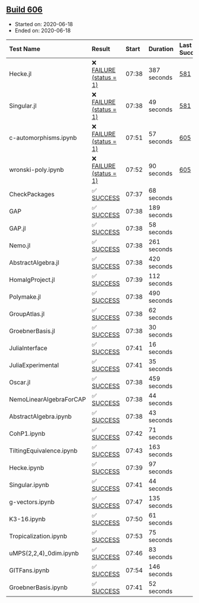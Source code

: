 ## [Build 606](https://oscarci.mathematik.uni-kl.de/job/oscar-julia-1.4/606/)

* Started on: 2020-06-18
* Ended on: 2020-06-18

| Test Name    | Result | Start | Duration | Last Success | First Failure |
|:-------------|:-------|:------|:---------|:-------------|:--------------|
| Hecke.jl | ❌ [FAILURE (status = 1)](https://oscarci.mathematik.uni-kl.de/job/oscar-julia-1.4/606/artifact/logs/build-606/Hecke.jl.log) | 07:38 | 387 seconds | [581](https://oscarci.mathematik.uni-kl.de/job/oscar-julia-1.4/581/) | [582](https://oscarci.mathematik.uni-kl.de/job/oscar-julia-1.4/582/) |
| Singular.jl | ❌ [FAILURE (status = 1)](https://oscarci.mathematik.uni-kl.de/job/oscar-julia-1.4/606/artifact/logs/build-606/Singular.jl.log) | 07:38 | 49 seconds | [581](https://oscarci.mathematik.uni-kl.de/job/oscar-julia-1.4/581/) | [582](https://oscarci.mathematik.uni-kl.de/job/oscar-julia-1.4/582/) |
| c-automorphisms.ipynb | ❌ [FAILURE (status = 1)](https://oscarci.mathematik.uni-kl.de/job/oscar-julia-1.4/606/artifact/logs/build-606/c-automorphisms.ipynb.log) | 07:51 | 57 seconds | [605](https://oscarci.mathematik.uni-kl.de/job/oscar-julia-1.4/605/) | [606](https://oscarci.mathematik.uni-kl.de/job/oscar-julia-1.4/606/) |
| wronski-poly.ipynb | ❌ [FAILURE (status = 1)](https://oscarci.mathematik.uni-kl.de/job/oscar-julia-1.4/606/artifact/logs/build-606/wronski-poly.ipynb.log) | 07:52 | 90 seconds | [605](https://oscarci.mathematik.uni-kl.de/job/oscar-julia-1.4/605/) | [606](https://oscarci.mathematik.uni-kl.de/job/oscar-julia-1.4/606/) |
| CheckPackages | ✅ [SUCCESS](https://oscarci.mathematik.uni-kl.de/job/oscar-julia-1.4/606/artifact/logs/build-606/CheckPackages.log) | 07:37 | 68 seconds |  |  |
| GAP | ✅ [SUCCESS](https://oscarci.mathematik.uni-kl.de/job/oscar-julia-1.4/606/artifact/logs/build-606/GAP.log) | 07:38 | 189 seconds |  |  |
| GAP.jl | ✅ [SUCCESS](https://oscarci.mathematik.uni-kl.de/job/oscar-julia-1.4/606/artifact/logs/build-606/GAP.jl.log) | 07:38 | 58 seconds |  |  |
| Nemo.jl | ✅ [SUCCESS](https://oscarci.mathematik.uni-kl.de/job/oscar-julia-1.4/606/artifact/logs/build-606/Nemo.jl.log) | 07:38 | 261 seconds |  |  |
| AbstractAlgebra.jl | ✅ [SUCCESS](https://oscarci.mathematik.uni-kl.de/job/oscar-julia-1.4/606/artifact/logs/build-606/AbstractAlgebra.jl.log) | 07:38 | 420 seconds |  |  |
| HomalgProject.jl | ✅ [SUCCESS](https://oscarci.mathematik.uni-kl.de/job/oscar-julia-1.4/606/artifact/logs/build-606/HomalgProject.jl.log) | 07:39 | 112 seconds |  |  |
| Polymake.jl | ✅ [SUCCESS](https://oscarci.mathematik.uni-kl.de/job/oscar-julia-1.4/606/artifact/logs/build-606/Polymake.jl.log) | 07:38 | 490 seconds |  |  |
| GroupAtlas.jl | ✅ [SUCCESS](https://oscarci.mathematik.uni-kl.de/job/oscar-julia-1.4/606/artifact/logs/build-606/GroupAtlas.jl.log) | 07:38 | 62 seconds |  |  |
| GroebnerBasis.jl | ✅ [SUCCESS](https://oscarci.mathematik.uni-kl.de/job/oscar-julia-1.4/606/artifact/logs/build-606/GroebnerBasis.jl.log) | 07:38 | 30 seconds |  |  |
| JuliaInterface | ✅ [SUCCESS](https://oscarci.mathematik.uni-kl.de/job/oscar-julia-1.4/606/artifact/logs/build-606/JuliaInterface.log) | 07:41 | 16 seconds |  |  |
| JuliaExperimental | ✅ [SUCCESS](https://oscarci.mathematik.uni-kl.de/job/oscar-julia-1.4/606/artifact/logs/build-606/JuliaExperimental.log) | 07:41 | 35 seconds |  |  |
| Oscar.jl | ✅ [SUCCESS](https://oscarci.mathematik.uni-kl.de/job/oscar-julia-1.4/606/artifact/logs/build-606/Oscar.jl.log) | 07:38 | 459 seconds |  |  |
| NemoLinearAlgebraForCAP | ✅ [SUCCESS](https://oscarci.mathematik.uni-kl.de/job/oscar-julia-1.4/606/artifact/logs/build-606/NemoLinearAlgebraForCAP.log) | 07:38 | 44 seconds |  |  |
| AbstractAlgebra.ipynb | ✅ [SUCCESS](https://oscarci.mathematik.uni-kl.de/job/oscar-julia-1.4/606/artifact/logs/build-606/AbstractAlgebra.ipynb.log) | 07:38 | 43 seconds |  |  |
| CohP1.ipynb | ✅ [SUCCESS](https://oscarci.mathematik.uni-kl.de/job/oscar-julia-1.4/606/artifact/logs/build-606/CohP1.ipynb.log) | 07:42 | 71 seconds |  |  |
| TiltingEquivalence.ipynb | ✅ [SUCCESS](https://oscarci.mathematik.uni-kl.de/job/oscar-julia-1.4/606/artifact/logs/build-606/TiltingEquivalence.ipynb.log) | 07:43 | 163 seconds |  |  |
| Hecke.ipynb | ✅ [SUCCESS](https://oscarci.mathematik.uni-kl.de/job/oscar-julia-1.4/606/artifact/logs/build-606/Hecke.ipynb.log) | 07:39 | 97 seconds |  |  |
| Singular.ipynb | ✅ [SUCCESS](https://oscarci.mathematik.uni-kl.de/job/oscar-julia-1.4/606/artifact/logs/build-606/Singular.ipynb.log) | 07:41 | 44 seconds |  |  |
| g-vectors.ipynb | ✅ [SUCCESS](https://oscarci.mathematik.uni-kl.de/job/oscar-julia-1.4/606/artifact/logs/build-606/g-vectors.ipynb.log) | 07:47 | 135 seconds |  |  |
| K3-16.ipynb | ✅ [SUCCESS](https://oscarci.mathematik.uni-kl.de/job/oscar-julia-1.4/606/artifact/logs/build-606/K3-16.ipynb.log) | 07:50 | 61 seconds |  |  |
| Tropicalization.ipynb | ✅ [SUCCESS](https://oscarci.mathematik.uni-kl.de/job/oscar-julia-1.4/606/artifact/logs/build-606/Tropicalization.ipynb.log) | 07:53 | 75 seconds |  |  |
| uMPS(2,2,4)_0dim.ipynb | ✅ [SUCCESS](https://oscarci.mathematik.uni-kl.de/job/oscar-julia-1.4/606/artifact/logs/build-606/uMPS-2-2-4-_0dim.ipynb.log) | 07:46 | 83 seconds |  |  |
| GITFans.ipynb | ✅ [SUCCESS](https://oscarci.mathematik.uni-kl.de/job/oscar-julia-1.4/606/artifact/logs/build-606/GITFans.ipynb.log) | 07:54 | 146 seconds |  |  |
| GroebnerBasis.ipynb | ✅ [SUCCESS](https://oscarci.mathematik.uni-kl.de/job/oscar-julia-1.4/606/artifact/logs/build-606/GroebnerBasis.ipynb.log) | 07:41 | 52 seconds |  |  |
